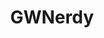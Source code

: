 ---
title: GWNerdy
crosslinks:
- u_imguralbumbot
- Penisparking
- youtubefactsbot
- gonewild
- tmsbmeta
- SpankSafe
- myult1mateischarging
- boatporn
- Kappa
- PAWGtastic
- hometheater
- Mintgreenundies
- anightinwesteros
- FunnyandSad
- workgonewild
- TeamFourStar
- Gamingcirclejerk
- livven
- altgonewild
- succubae
---